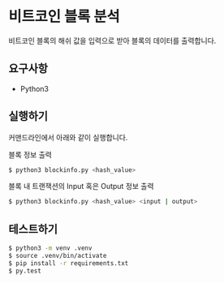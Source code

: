 # 비트코인 블록 분석

비트코인 블록의 해쉬 값을 입력으로 받아 블록의 데이터를 출력합니다.

## 요구사항

- Python3

## 실행하기

커맨드라인에서 아래와 같이 실행합니다.

블록 정보 출력

```bash
$ python3 blockinfo.py <hash_value>
```

블록 내 트랜잭션의 Input 혹은 Output 정보 출력

```bash
$ python3 blockinfo.py <hash_value> <input | output>
```


## 테스트하기

```bash
$ python3 -m venv .venv
$ source .venv/bin/activate
$ pip install -r requirements.txt
$ py.test
```

